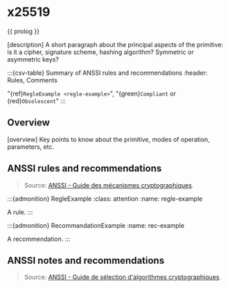 # x25519

{{ prolog }}

[description]
A short paragraph about the principal aspects of the primitive: is it a cipher,
signature scheme, hashing algorithm? Symmetric or asymmetric keys?

:::{csv-table} Summary of ANSSI rules and recommendations
:header: Rules, Comments

"{ref}`RegleExample <regle-example>`", "{green}`Compliant` or {red}`Obsolescent`"
:::

## Overview

[overview]
Key points to know about the primitive, modes of operation, parameters, etc.

## ANSSI rules and recommendations

> Source: [ANSSI - Guide des mécanismes cryptographiques](https://www.ssi.gouv.fr/uploads/2021/03/anssi-guide-mecanismes_crypto-2.04.pdf).

:::{admonition} RegleExample
:class: attention
:name: regle-example

A rule.
:::

:::{admonition} RecommandationExample
:name: rec-example

A recommendation.
:::

## ANSSI notes and recommendations

> Source: [ANSSI - Guide de sélection d'algorithmes cryptographiques](https://cyber.gouv.fr/sites/default/files/2021/03/anssi-guide-selection_crypto-1.0.pdf).

